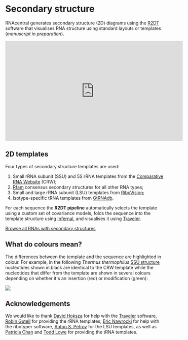 
# Secondary structure

RNAcentral generates secondary structure (2D) diagrams using
the [R2DT](https://github.com/RNAcentral/R2DT) software that
visualises RNA structure using standard layouts or templates (*manuscript in preparation*).

<iframe width="560" height="315" src="https://www.youtube.com/embed/La7HA8i_h5I" frameborder="0" allow="accelerometer; autoplay; encrypted-media; gyroscope; picture-in-picture" allowfullscreen></iframe>

## 2D templates

Four types of secondary structure templates are used:

1. Small rRNA subunit (SSU) and 5S rRNA templates from the [Comparative RNA Website](http://www.rna.ccbb.utexas.edu) (CRW);
2. [Rfam](http://rfam.org) consensus secondary structures for all other RNA types;
3. Small and large rRNA subunit (LSU) templates from [RiboVision](http://apollo.chemistry.gatech.edu/RiboVision/);
4. Isotype-specific tRNA templates from [GtRNAdb](http://gtrnadb.ucsc.edu).

For each sequence the **R2DT pipeline** automatically selects the template using a custom set of covariance models,
folds the sequence into the template structure using [Infernal](http://eddylab.org/infernal),
and visualises it using [Traveler](https://github.com/davidhoksza/traveler).

<a href='/search?q=has_secondary_structure:"True"' class="btn btn-primary">Browse all RNAs with secondary structures</a>

## What do colours mean?

The differences between the template and the sequence are highlighted in colour.
For example, in the following *Thermus thermophilus*
[SSU structure](/rna/URS000080E226/274)
nucleotides shown in black are identical to the CRW template
while the nucleotides that differ from the template are shown in several colours
depending on whether it's an insertion (red) or modification (green):

<a class="thumbnail" href="/rna/URS000080E226/274">
  <img src="/static/img/2d-example.png">
</a>

## Acknowledgements

We would like to thank [David Hoksza](https://github.com/davidhoksza)
for help with the [Traveler](https://github.com/davidhoksza/traveler) software, [Robin Gutell](http://www.rna.ccbb.utexas.edu) for providing the rRNA templates, [Eric Nawrocki](https://github.com/nawrockie) for help with the ribotyper software, [Anton S. Petrov](http://cool.gatech.edu/people/petrov-anton) for the LSU templates, as well as [Patricia Chan](https://www.soe.ucsc.edu/people/pchan) and [Todd Lowe](https://www.soe.ucsc.edu/people/lowe) for providing the tRNA templates.
